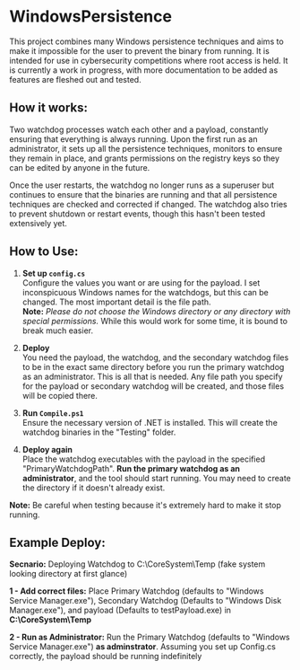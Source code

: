 # WindowsPersistence

This project combines many Windows persistence techniques and aims to make it impossible for the user to prevent the binary from running. It is intended for use in cybersecurity competitions where root access is held. It is currently a work in progress, with more documentation to be added as features are fleshed out and tested.

## How it works:

Two watchdog processes watch each other and a payload, constantly ensuring that everything is always running. Upon the first run as an administrator, it sets up all the persistence techniques, monitors to ensure they remain in place, and grants permissions on the registry keys so they can be edited by anyone in the future.

Once the user restarts, the watchdog no longer runs as a superuser but continues to ensure that the binaries are running and that all persistence techniques are checked and corrected if changed. The watchdog also tries to prevent shutdown or restart events, though this hasn't been tested extensively yet.

## How to Use:

1. **Set up `config.cs`**  
   Configure the values you want or are using for the payload. I set inconspicuous Windows names for the watchdogs, but this can be changed. The most important detail is the file path.  
   **Note:** _Please do not choose the Windows directory or any directory with special permissions._ While this would work for some time, it is bound to break much easier.

2. **Deploy**  
   You need the payload, the watchdog, and the secondary watchdog files to be in the exact same directory before you run the primary watchdog as an administrator. This is all that is needed. Any file path you specify for the payload or secondary watchdog will be created, and those files will be copied there.

3. **Run `Compile.ps1`**  
   Ensure the necessary version of .NET is installed. This will create the watchdog binaries in the "Testing" folder.

4. **Deploy again**  
   Place the watchdog executables with the payload in the specified "PrimaryWatchdogPath". **Run the primary watchdog as an administrator**, and the tool should start running. You may need to create the directory if it doesn't already exist.

**Note:** Be careful when testing because it's extremely hard to make it stop running.

## Example Deploy:

**Secnario:** Deploying Watchdog to C:\CoreSystem\Temp (fake system looking directory at first glance)

**1 - Add correct files:** Place Primary Watchdog (defaults to "Windows Service Manager.exe"), Secondary Watchdog (Defaults to "Windows Disk Manager.exe"), and payload (Defaults to testPayload.exe) in **C:\CoreSystem\Temp**

**2 - Run as Administrator:** Run the Primary Watchdog (defaults to "Windows Service Manager.exe") **as adminstrator**. Assuming you set up Config.cs correctly, the payload should be running indefinitely



